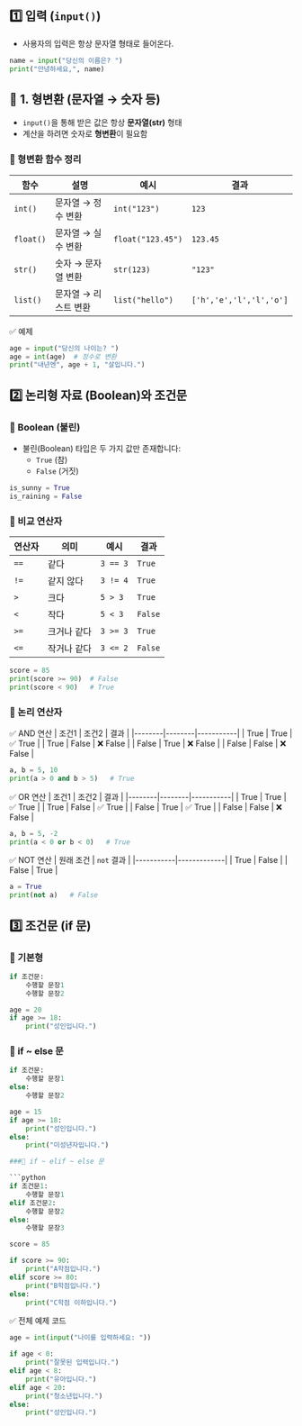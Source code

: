## 1️⃣ 입력 (`input()`)

- 사용자의 입력은 항상 문자열 형태로 들어온다.

```python
name = input("당신의 이름은? ")
print("안녕하세요,", name)
```

## 🔄 1. 형변환 (문자열 → 숫자 등)

- `input()`을 통해 받은 값은 항상 **문자열(str)** 형태
- 계산을 하려면 숫자로 **형변환**이 필요함

### 📌 형변환 함수 정리

| 함수      | 설명                     | 예시             | 결과                         |
|-----------|--------------------------|------------------|------------------------------|
| `int()`   | 문자열 → 정수 변환       | `int("123")`      | `123`                        |
| `float()` | 문자열 → 실수 변환       | `float("123.45")` | `123.45`                     |
| `str()`   | 숫자 → 문자열 변환       | `str(123)`        | `"123"`                      |
| `list()`  | 문자열 → 리스트 변환     | `list("hello")`   | `['h','e','l','l','o']`      |

✅ 예제
```python
age = input("당신의 나이는? ")
age = int(age)  # 정수로 변환
print("내년엔", age + 1, "살입니다.")
```


##  2️⃣ 논리형 자료 (Boolean)와 조건문

### 🔖 Boolean (불린)

- 불린(Boolean) 타입은 두 가지 값만 존재합니다:
  - `True` (참)
  - `False` (거짓)

```python
is_sunny = True
is_raining = False
```

### 🔖 비교 연산자

| 연산자 | 의미           | 예시        | 결과   |
|--------|----------------|-------------|--------|
| `==`   | 같다           | `3 == 3`    | `True` |
| `!=`   | 같지 않다      | `3 != 4`    | `True` |
| `>`    | 크다           | `5 > 3`     | `True` |
| `<`    | 작다           | `5 < 3`     | `False`|
| `>=`   | 크거나 같다    | `3 >= 3`    | `True` |
| `<=`   | 작거나 같다    | `3 <= 2`    | `False`|

```python
score = 85
print(score >= 90)  # False
print(score < 90)   # True
```

### 🔖 논리 연산자

✅ AND 연산
| 조건1  | 조건2  | 결과      |
|--------|--------|-----------|
| True   | True   | ✅ True   |
| True   | False  | ❌ False  |
| False  | True   | ❌ False  |
| False  | False  | ❌ False  |

```python
a, b = 5, 10
print(a > 0 and b > 5)   # True
```

✅ OR 연산
| 조건1  | 조건2  | 결과      |
|--------|--------|-----------|
| True   | True   | ✅ True   |
| True   | False  | ✅ True   |
| False  | True   | ✅ True   |
| False  | False  | ❌ False  |

```python
a, b = 5, -2
print(a < 0 or b < 0)   # True
```

✅ NOT 연산
| 원래 조건 | `not` 결과 |
|-----------|-------------|
| True      | False       |
| False     | True        |

```python
a = True
print(not a)   # False
```


## 3️⃣ 조건문 (if 문)

### 🔖 기본형

```python
if 조건문:
    수행할 문장1
    수행할 문장2
```
```python
age = 20
if age >= 18:
    print("성인입니다.")
```

### 🔖 if ~ else 문

```python
if 조건문:
    수행할 문장1
else:
    수행할 문장2
```
```python
age = 15
if age >= 18:
    print("성인입니다.")
else:
    print("미성년자입니다.")

###🔖 if ~ elif ~ else 문

```python
if 조건문1:
    수행할 문장1
elif 조건문2:
    수행할 문장2
else:
    수행할 문장3
```
```python
score = 85

if score >= 90:
    print("A학점입니다.")
elif score >= 80:
    print("B학점입니다.")
else:
    print("C학점 이하입니다.")
```


✅ 전체 예제 코드
```python
age = int(input("나이를 입력하세요: "))

if age < 0:
    print("잘못된 입력입니다.")
elif age < 8:
    print("유아입니다.")
elif age < 20:
    print("청소년입니다.")
else:
    print("성인입니다.")
```
